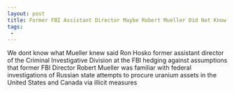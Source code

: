 ```yaml
---
layout: post
title: Former FBI Assistant Director Maybe Robert Mueller Did Not Know About FBIs Uranium One Investigation When He Was Director
tags:
 -
---
```

We dont know what Mueller knew said Ron Hosko former assistant director of the Criminal Investigative Division at the FBI hedging against assumptions that former FBI Director Robert Mueller was familiar with federal investigations of Russian state attempts to procure uranium assets in the United States and Canada via illicit measures
